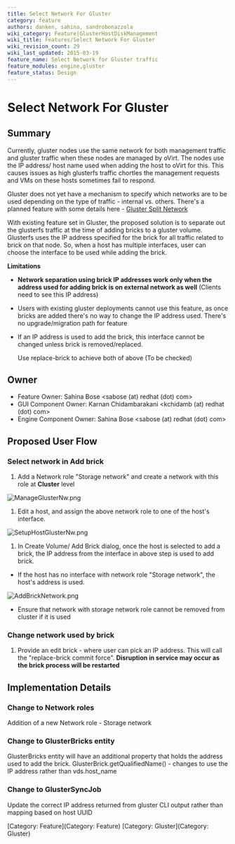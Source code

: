 ```yaml
---
title: Select Network For Gluster
category: feature
authors: danken, sahina, sandrobonazzola
wiki_category: Feature|GlusterHostDiskManagement
wiki_title: Features/Select Network For Gluster
wiki_revision_count: 29
wiki_last_updated: 2015-03-19
feature_name: Select Network for Gluster traffic
feature_modules: engine,gluster
feature_status: Design
---
```


# Select Network For Gluster

## Summary

Currently, gluster nodes use the same network for both management traffic and gluster traffic when these nodes are managed by oVirt. The nodes use the IP address/ host name used when adding the host to oVirt for this. This causes issues as high glusterfs traffic chortles the management requests and VMs on these hosts sometimes fail to respond.

Gluster does not yet have a mechanism to specify which networks are to be used depending on the type of traffic - internal vs. others. There's a planned feature with some details here - [Gluster Split Network](http://www.gluster.org/community/documentation/index.php/Features/SplitNetwork)

With existing feature set in Gluster, the proposed solution is to separate out the glusterfs traffic at the time of adding bricks to a gluster volume. Glusterfs uses the IP address specified for the brick for all traffic related to brick on that node. So, when a host has multiple interfaces, user can choose the interface to be used while adding the brick.

**Limitations**

*   **Network separation using brick IP addresses work only when the address used for adding brick is on external network as well** (Clients need to see this IP address)
*   Users with existing gluster deployments cannot use this feature, as once bricks are added there's no way to change the IP address used. There's no upgrade/migration path for feature
*   If an IP address is used to add the brick, this interface cannot be changed unless brick is removed/replaced.

      Use replace-brick to achieve both of above (To be checked)

## Owner

*   Feature Owner: Sahina Bose <sabose (at) redhat (dot) com>
*   GUI Component Owner: Karnan Chidambarakani <kchidamb (at) redhat (dot) com>
*   Engine Component Owner: Sahina Bose <sabose (at) redhat (dot) com>

## Proposed User Flow

### Select network in Add brick

1.  Add a Network role "Storage network" and create a network with this role at **Cluster** level

![](ManageGlusterNw.png "ManageGlusterNw.png")

1.  Edit a host, and assign the above network role to one of the host's interface.

![](SetupHostGlusterNw.png "SetupHostGlusterNw.png")

1.  In Create Volume/ Add Brick dialog, once the host is selected to add a brick, the IP address from the interface in above step is used to add brick.

*   If the host has no interface with network role "Storage network", the host's address is used.

![](AddBrickNetwork.png "AddBrickNetwork.png")

*   Ensure that network with storage network role cannot be removed from cluster if it is used

### Change network used by brick

1.  Provide an edit brick - where user can pick an IP address. This will call the "replace-brick commit force". **Disruption in service may occur as the brick process will be restarted**

## Implementation Details

### Change to Network roles

Addition of a new Network role - Storage network

### Change to GlusterBricks entity

GlusterBricks entity will have an additional property that holds the address used to add the brick. GlusterBrick.getQualifiedName() - changes to use the IP address rather than vds.host_name

### Change to GlusterSyncJob

Update the correct IP address returned from gluster CLI output rather than mapping based on host UUID

[Category: Feature](Category: Feature) [Category: Gluster](Category: Gluster)
